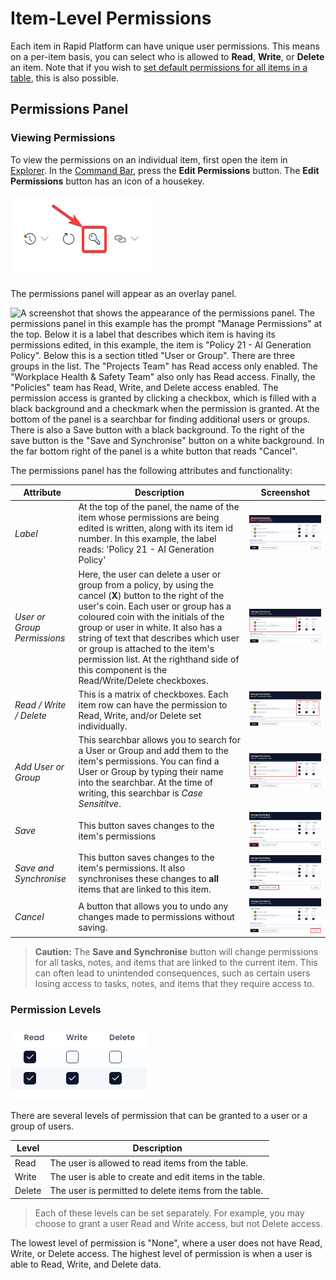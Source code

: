 # Item-Level Permissions

Each item in Rapid Platform can have unique user permissions. This means on a per-item basis, you can select who is allowed to **Read**, **Write**, or **Delete** an item. Note that if you wish to [set default permissions for all items in a table](</docs/Rapid/3-User Manual/2-Explorer/1-Tables/6-permissions/6-permissions.md>), this is also possible.

## Permissions Panel

### Viewing Permissions

To view the permissions on an individual item, first open the item in [Explorer](</docs/Rapid/3-User Manual/2-Explorer/0-navigating-explorer/0-navigating-explorer.md>). In the [Command Bar](</docs/Rapid/3-User Manual/glossary/glossary.md#command-bar>), press the **Edit Permissions** button. The **Edit Permissions** button has an icon of a housekey.

![A screenshot that shows the location and appearance of the Edit Permissions button. To access an item's permission, open the item in Explorer. The Permissions button is in the top right-hand corner of the site, in the Command Bar. The button is stylised as a housekey.](<Permissions Access Button.png>)

The permissions panel will appear as an overlay panel.

![A screenshot that shows the appearance of the permissions panel. The permissions panel in this example has the prompt "Manage Permissions" at the top. Below it is a label that describes which item is having its permissions edited, in this example, the item is "Policy 21 - AI Generation Policy". Below this is a section titled "User or Group". There are three groups in the list. The "Projects Team" has Read access only enabled. The "Workplace Health & Safety Team" also only has Read access. Finally, the "Policies" team has Read, Write, and Delete access enabled. The permission access is granted by clicking a checkbox, which is filled with a black background and a checkmark when the permission is granted. At the bottom of the panel is a searchbar for finding additional users or groups. There is also a Save button with a black background. To the right of the save button is the "Save and Synchronise" button on a white background. In the far bottom right of the panel is a white button that reads "Cancel".](<Permissions Panel.png>)

The permissions panel has the following attributes and functionality:

| Attribute | Description | Screenshot |
|---|---|---|
| *Label* | At the top of the panel, the name of the item whose permissions are being edited is written, along with its item id number. In this example, the label reads: 'Policy 21 - AI Generation Policy' |![A screenshot that shows the location of the *Label* on the Permissions Panel. The screenshot is annotated with a red box that highlights the *label*'s location.](<Permissions Label.png>)|
| *User or Group Permissions* | Here, the user can delete a user or group from a policy, by using the cancel (**X**) button to the right of the user's coin. Each user or group has a coloured coin with the initials of the group or user in white. It also has a string of text that describes which user or group is attached to the item's permission list. At the righthand side of this component is the Read/Write/Delete checkboxes. |![A screenshot that shows the location of the *User or Group Permissions* section on the Permissions Panel. The screenshot is annotated with a red box that highlights the *section*'s location.](<Permissions Users Groups.png>)|
| *Read / Write / Delete* | This is a matrix of checkboxes. Each item row can have the permission to Read, Write, and/or Delete set individually. |![A screenshot that shows the location of the *Read, Write, and Delete matrix* on the Permissions Panel. The screenshot is annotated with a red box that highlights the *matrix*'s location.](<Permissions RWD Matrix.png>)|
| *Add User or Group* | This searchbar allows you to search for a User or Group and add them to the item's permissions. You can find a User or Group by typing their name into the searchbar. At the time of writing, this searchbar is *Case Sensititve*.|![A screenshot that shows the location of the *Add User or Group searchbar* on the Permissions Panel. The screenshot is annotated with a red box that highlights the *searchbar*'s location.](<Permissions Users Groups.png>)|
| *Save* | This button saves changes to the item's permissions |![A screenshot that shows the location of the *Save button* on the Permissions Panel. The screenshot is annotated with a red box that highlights the *buttons*'s location.](<Permissions Save.png>)|
| *Save and Synchronise* | This button saves changes to the item's permissions. It also synchronises these changes to **all** items that are linked to this item. |![A screenshot that shows the location of the *Save and Synchronise button* on the Permissions Panel. The screenshot is annotated with a red box that highlights the *buttons*'s location.](<Permissions Synchronise.png>)|
| *Cancel* | A button that allows you to undo any changes made to permissions without saving. |![A screenshot that shows the location of the *Cancel button* on the Permissions Panel. The screenshot is annotated with a red box that highlights the *buttons*'s location.](<Permissions Cancel.png>)|

> **Caution:** The **Save and Synchronise** button will change permissions for all tasks, notes, and items that are linked to the current item. This can often lead to unintended consequences, such as certain users losing access to tasks, notes, and items that they require access to.

### Permission Levels

![A screenshot that shows a zoomed-in view of the Read, Write and Delete checkboxes arranged in a matrix. The purpose of this image is to help the read quickly identify that this section of the article will discuss the meaning of these three permission levels.](<Permissions RWD.png>)

There are several levels of permission that can be granted to a user or a group of users.

| Level | Description |
|---|---|
| Read | The user is allowed to read items from the table. |
| Write | The user is able to create and edit items in the table. |
| Delete | The user is permitted to delete items from the table. |

> Each of these levels can be set separately. For example, you may choose to grant a user Read and Write access, but not Delete access.

The lowest level of permission is "None", where a user does not have Read, Write, or Delete access. The highest level of permission is when a user is able to Read, Write, and Delete data.
